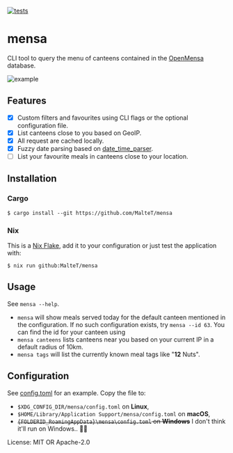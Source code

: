 [![tests](https://github.com/MalteT/mensa/actions/workflows/rust.yml/badge.svg)](https://github.com/MalteT/mensa/actions/workflows/rust.yml)

# mensa

CLI tool to query the menu of canteens contained in the [OpenMensa](https://openmensa.org) database.

![example](https://user-images.githubusercontent.com/11077981/137278085-75ec877a-dba0-44bb-a8dc-6c802e24178c.png)

## Features

- [X] Custom filters and favourites using CLI flags or the
      optional configuration file.
- [X] List canteens close to you based on GeoIP.
- [X] All request are cached locally.
- [X] Fuzzy date parsing based on
      [date_time_parser](https://lib.rs/crates/date_time_parser).
- [ ] List your favourite meals in canteens close to your location.

## Installation

### Cargo

```console
$ cargo install --git https://github.com/MalteT/mensa
```

### Nix

This is a [Nix Flake](https://nixos.wiki/wiki/Flakes), add it
to your configuration or just test the application with:

```console
$ nix run github:MalteT/mensa
```

## Usage

See `mensa --help`.

- `mensa` will show meals served today for the default canteen mentioned
  in the configuration.
  If no such configuration exists, try `mensa --id 63`.
  You can find the id for your canteen using
- `mensa canteens` lists canteens near you based on your current
  IP in a default radius of 10km.
- `mensa tags` will list the currently known meal tags like "**12** Nuts".


## Configuration

See [config.toml](config.toml) for an example. Copy the file to:
- `$XDG_CONFIG_DIR/mensa/config.toml` on **Linux**,
- `$HOME/Library/Application Support/mensa/config.toml` on **macOS**,
- ~~`{FOLDERID_RoamingAppData}\mensa\config.toml` on **Windows**~~
  I don't think it'll run on Windows.. 🤷‍♀️

License: MIT OR Apache-2.0
